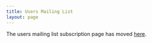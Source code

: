 ```yaml
---
title: Users Mailing List
layout: page
---
```


The users mailing list subscription page has moved [here](http://lists.concurrency.cc/mailman/listinfo/users).